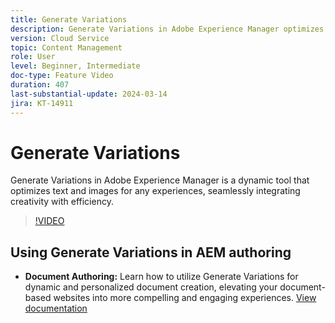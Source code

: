 ```yaml
---
title: Generate Variations
description: Generate Variations in Adobe Experience Manager optimizes text and images for any experiences.
version: Cloud Service
topic: Content Management
role: User
level: Beginner, Intermediate
doc-type: Feature Video
duration: 407
last-substantial-update: 2024-03-14
jira: KT-14911
---
```


# Generate Variations

Generate Variations in Adobe Experience Manager is a dynamic tool that optimizes text and images for any experiences, seamlessly integrating creativity with efficiency.

>[!VIDEO](https://video.tv.adobe.com/v/3427946/?learn=on)

## Using Generate Variations in AEM authoring

+ __Document Authoring:__ Learn how to utilize Generate Variations for dynamic and personalized document creation, elevating your document-based websites into more compelling and engaging experiences. [View documentation](https://www.aem.live/docs/sidekick-generate-variations)